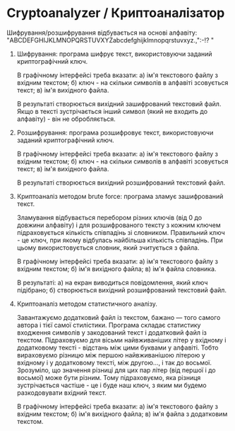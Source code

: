 # Cryptoanalyzer / Криптоаналізатор

   Шифрування/розшифрування відбувається на основі алфавіту: "ABCDEFGHIJKLMNOPQRSTUVXYZabcdefghijklmnopqrstuvxyz.,\":-!? "

1. Шифрування: програма шифрує текст, використовуючи заданий криптографічний ключ.

   В графічному інтерфейсі треба вказати: 
     а) ім'я текстового файлу з вхідним текстом; 
     б) ключ - на скільки символів в алфавіті зсовується текст; 
     в) ім'я вихідного файла.
  
   В результаті створюється вихідний зашифрований текстовий файл. 
   Якщо в тексті зустрічається інший символ (який не входить до алфавіту) - він не обробляється.

2. Розшифрування: програма розшифровує текст, використовуючи заданий криптографічний ключ.

   В графічному інтерфейсі треба вказати: 
     а) ім'я текстового файлу з вхідним текстом; 
     б) ключ - на скільки символів в алфавіті зсовується текст; 
     в) ім'я вихідного файла.

   В результаті створюється вихідний розшифрований текстовий файл. 

3. Криптоаналіз методом brute force: програма зламує зашифрований текст. 

   Зламування відбувається перебором різних ключів (від 0 до довжини алфавіту) і для розшифрованого тексту з кожним ключем підраховується кількість співпадінь зі словником. 
   Правильний ключ - це ключ, при якому відбулась найбільша кількість співпадінь.
   При цьому використовується словник, який зчитується з файла.

   В графічному інтерфейсі треба вказати: 
     а) ім'я текстового файлу з вхідним текстом; 
     б) ім'я вихідного файла;
     в) ім'я файла словника.

   В результаті:
     а) на екран виводиться повідомлення, який ключ підібрано;
     б) створюється вихідний розшифрований текстовий файл. 

4. Криптоаналіз методом статистичного аналізу.

   Завантажуємо додатковий файл із текстом, бажано — того самого автора і тієї самої стилістики.
   Програма складає статистику входження символів у закодований текст і додатковий файл із текстом.
   Підраховуємо для вісьми найвживаніших літер у вхідному і додатковому тексті - відстань між цими буквами у алфавіті.
   Тобто вираховуємо різницю між першою найвживанішою літерою у вхідному і у додатковому тексті, між другою..., і так до восьмої. 
   Зрозуміло, що значення різниці для цих пар літер (від першої і до восьмої) може бути різним. 
   Тому підраховуємо, яка різниця зустрічається частіше - це і буде наш ключ, з яким ми будемо разкодовувати вхідний текст.

   В графічному інтерфейсі треба вказати: 
     а) ім'я текстового файлу з вхідним текстом; 
     б) ім'я вихідного файла;
     в) ім'я файла з додатковим текстом.
